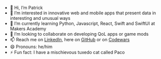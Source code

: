 - 👋 Hi, I’m Patrick
- 👀 I’m interested in innovative web and mobile apps that present data in interesting and unusual ways
- 🌱 I’m currently learning Python, Javascript, React, Swift and SwiftUI at Makers Academy
- 💞️ I’m looking to collaborate on developing QoL apps or game mods
- 📫 Reach me on [LinkedIn](https://www.linkedin.com/in/patrick-skipworth-a87a20145/), here on [GitHub](https://github.com/PatSternberg) or on [Codewars](https://www.codewars.com/users/PatSkip)
- 😄 Pronouns: he/him
- ⚡ Fun fact: I have a mischievous tuxedo cat called Paco

<!---
PatSternberg/PatSternberg is a ✨ special ✨ repository because its `README.md` (this file) appears on your GitHub profile.
You can click the Preview link to take a look at your changes.
--->
